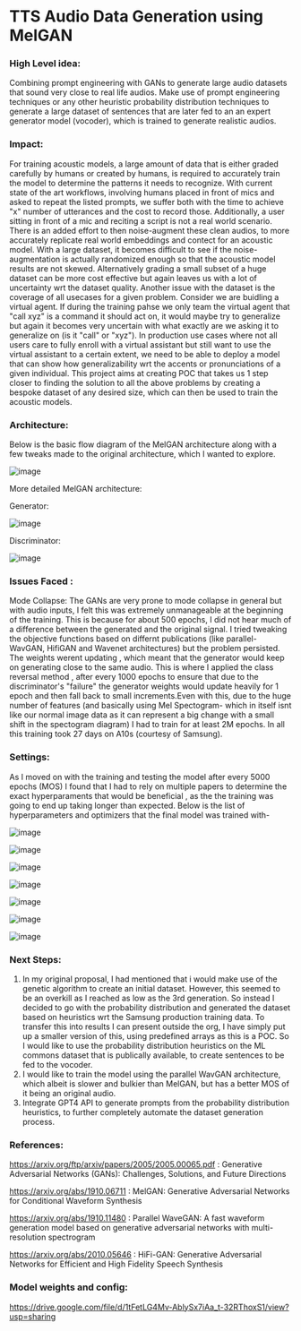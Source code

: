 # TTS Audio Data Generation using MelGAN

### High Level idea: 
Combining prompt engineering with GANs to generate large audio datasets that sound very close to real life audios. Make use of prompt engineering techniques or any other heuristic probability distribution techniques to generate a large dataset of sentences that are later fed to an an expert generator model (vocoder), which is trained to generate realistic audios. 

### Impact:
For training acoustic models, a large amount of data that is either graded carefully by humans or created by humans, is required to accurately train the model to determine the patterns it needs to recognize. With current state of the art workflows, involving humans placed in front of mics and asked to repeat the listed prompts, we suffer both with the time to achieve "x" number of utterances and the cost to record those. Additionally, a user sitting in front of a mic and reciting a script is not a real world scenario. There is an added effort to then noise-augment these clean audios, to more accurately replicate real world embeddings and contect for an acoustic model. With a large dataset, it becomes difficult to see if the noise-augmentation is actually randomized enough so that the acoustic model results are not skewed.
Alternatively grading a small subset of a huge dataset can be more cost effective but again leaves us with a lot of uncertainty wrt the dataset quality.
Another issue with the dataset is the coverage of all usecases for a given problem. Consider we are buidling a virtual agent. If during the training pahse we only team the virtual agent that "call xyz" is a command it should act on, it would maybe try to generalize but again it becomes very uncertain with what exactly are we asking it to generalize on (is it "call" or "xyz").
In production use cases where not all users care to fully enroll with a virtual assistant but still want to use the virtual assistant to a certain extent, we need to be able to deploy a model that can show how generalizability wrt the accents or pronunciations of a given individual.
This project aims at creating POC that takes us 1 step closer to finding the solution to all the above problems by creating a bespoke dataset of any desired size, which can then be used to train the acoustic models.

### Architecture:

Below is the basic flow diagram of the MelGAN architecture along with a few tweaks made to the original architecture, which I wanted to explore.

![image](https://github.com/NehaBardeDUKE/Project_591/assets/110474064/7e481499-291d-4339-a9a5-73b621dba3d6)

More detailed MelGAN architecture:

Generator:

![image](https://github.com/NehaBardeDUKE/Project_591/assets/110474064/7c01097a-1751-407e-94d3-d42e9b8f3186)

Discriminator:

![image](https://github.com/NehaBardeDUKE/Project_591/assets/110474064/e59f51bd-2e8d-4b5c-ac05-8755b0e1d3b8)

### Issues Faced :
Mode Collapse: The GANs are very prone to mode collapse in general but with audio inputs, I felt this was extremely unmanageable at the beginning of the training. This is because for about 500 epochs, I did not hear much of a difference between the generated and the original signal. I tried tweaking the objective functions based on differnt publications (like parallel-WavGAN, HifiGAN and Wavenet architectures) but the problem persisted. The weights werent updating , which meant that the generator would keep on generating close to the same audio. This is where I applied the class reversal method , after every 1000 epochs to ensure that due to the discriminator's "failure" the generator weights would update heavily for 1 epoch and then fall back to small increments.Even with this, due to the huge number of features (and basically using Mel Spectogram- which in itself isnt like our normal image data as it can represent a big change with a small shift in the spectogram diagram) I had to train for at least 2M epochs. In all this training took 27 days on A10s (courtesy of Samsung). 

### Settings:
As I moved on with the training and testing the model after every 5000 epochs (MOS) I found that I had to rely on multiple papers to determine the exact hyperparaments that would be beneficial , as the the training was going to end up taking longer than expected. Below is the list of hyperparameters and optimizers that the final model was trained with-

![image](https://github.com/NehaBardeDUKE/Project_591/assets/110474064/7c4e8c14-c65c-48c5-9997-e4e592940fdb)

![image](https://github.com/NehaBardeDUKE/Project_591/assets/110474064/06275897-bfcf-467f-8ec3-3cdd0e36891a)

![image](https://github.com/NehaBardeDUKE/Project_591/assets/110474064/20c6aa3a-bb0c-41c4-99d3-58ed7de2e251)

![image](https://github.com/NehaBardeDUKE/Project_591/assets/110474064/bfa1063d-5e49-4e4c-84c6-3c3e997fdb2d)

![image](https://github.com/NehaBardeDUKE/Project_591/assets/110474064/cf33c553-cda4-4825-9a68-3b5574daa2a0)

![image](https://github.com/NehaBardeDUKE/Project_591/assets/110474064/9c65f5f4-d9d2-41ec-a62a-b8a22715a6a0)

![image](https://github.com/NehaBardeDUKE/Project_591/assets/110474064/96d27698-a88d-4e87-a1f4-97e43e72ada8)

### Next Steps:

1. In my original proposal, I had mentioned that i would make use of the genetic algorithm to create an initial dataset. However, this seemed to be an overkill as I reached as low as the 3rd generation. So instead I decided to go with the probability distribution and generated the dataset based on heuristics wrt the Samsung production training data. To transfer this into results I can present outside the org, I have simply put up a smaller version of this, using predefined arrays as this is a POC. So I would like to use the probability distribution heuristics on the ML commons dataset that is publically available, to create sentences to be fed to the vocoder.
2. I would like to train the model using the parallel WavGAN architecture, which albeit is slower and bulkier than MelGAN, but has a better MOS of it being an original audio.
3. Integrate GPT4 API to generate prompts from the probability distribution heuristics, to further completely automate the dataset generation process.

### References:

https://arxiv.org/ftp/arxiv/papers/2005/2005.00065.pdf : Generative Adversarial Networks (GANs): Challenges, Solutions, and Future Directions 


https://arxiv.org/abs/1910.06711 : MelGAN: Generative Adversarial Networks for Conditional Waveform Synthesis


https://arxiv.org/abs/1910.11480 : Parallel WaveGAN: A fast waveform generation model based on generative adversarial networks with multi-resolution spectrogram


https://arxiv.org/abs/2010.05646 : HiFi-GAN: Generative Adversarial Networks for Efficient and High Fidelity Speech Synthesis


### Model weights and config:

https://drive.google.com/file/d/1tFetLG4Mv-AblySx7iAa_t-32RThoxS1/view?usp=sharing







